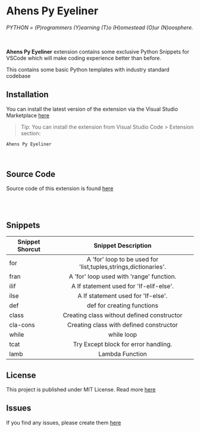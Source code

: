 # Ahens Py Eyeliner


<i>PYTHON = (P)rogrammers (Y)earning (T)o (H)omestead (O)ur (N)oosphere.</i>
<br><br><br>

<b>Ahens Py Eyeliner</b> extension contains some exclusive Python Snippets for VSCode which will make coding experience better than before.

This contains some basic Python templates with industry standard codebase

## Installation

You can install the latest version of the extension via the Visual Studio Marketplace [here](https://marketplace.visualstudio.com)
 > Tip: You can install the extension from Visual Studio Code > Extension section: 
 ```bash 
 Ahens Py Eyeliner
 ```

 <br>

 
## Source Code

Source code of this extension is found [here](https://github.com/SoumadeepChoudhury/ahens-code-snippets)


<br><br>

## Snippets

| Snippet Shorcut  |              Snippet Description               |
|------------------|:----------------------------------------------:|
|      for        |                A 'for' loop to be used for 'list,tuples,strings,dictionaries'.                    |
|      fran       |                  A 'for' loop used with 'range' function.                      |
|      ilif     |                 A If statement used for 'If-elif-else'.                     |
|      ilse       |               A If statement used for 'If-else'.                 |
|      def      |               def for creating functions                  |
|      class    |               Creating class without defined constructor                  |
|      cla-cons   |           Creating class with defined constructor             |
|      while       |        while loop      |
|      tcat    |            Try Except block for error handling.            |
|      lamb     |                  Lambda Function                      |

## License

This project is published under MIT License. Read more [here](./LICENSE)

## Issues

If you find any issues, please create them [here](https://github.com/SoumadeepChoudhury/ahens-code-snippets/issues)